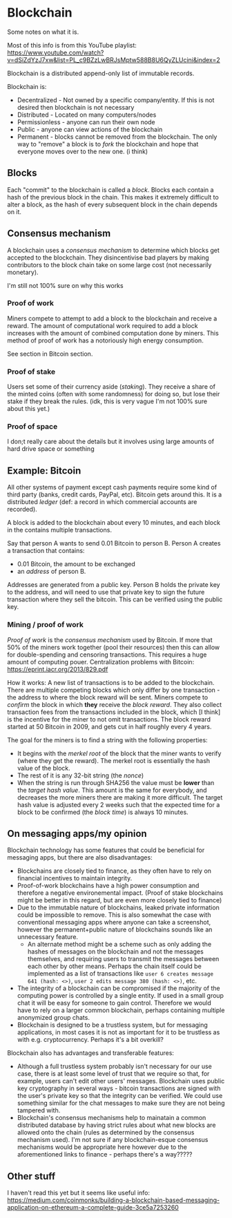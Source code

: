 # Blockchain

Some notes on what it is.

Most of this info is from this YouTube playlist:
https://www.youtube.com/watch?v=dSiZdYzJ7xw&list=PL_c9BZzLwBRJsMptw588B8U6QyZLUcini&index=2

Blockchain is a distributed append-only list of immutable records.

Blockchain is:

- Decentralized - Not owned by a specific company/entity. If this is not desired then blockchain is not necessary
- Distributed - Located on many computers/nodes
- Permissionless - anyone can run their own node
- Public - anyone can view actions of the blockchain
- Permanent - blocks cannot be removed from the blockchain. The only way to "remove" a block is to _fork_ the blockchain and hope that everyone moves over to the new one. (i think)

## Blocks

Each "commit" to the blockchain is called a _block_.
Blocks each contain a hash of the previous block in the chain. This makes it extremely difficult to alter a block, as the hash of every subsequent block in the chain depends on it.

## Consensus mechanism

A blockchain uses a _consensus mechanism_ to determine which blocks get accepted to the blockchain. They disincentivise bad players by making contributors to the block chain take on some large cost (not necessarily monetary).

I'm still not 100% sure on why this works

### Proof of work

Miners compete to attempt to add a block to the blockchain and receive a reward. The amount of computational work required to add a block increases with the amount of combined computation done by miners. This method of proof of work has a notoriously high energy consumption.

See section in Bitcoin section.

### Proof of stake

Users set some of their currency aside (_staking_). They receive a share of the minted coins (often with some randomness) for doing so, but lose their stake if they break the rules. (idk, this is very vague I'm not 100% sure about this yet.)

### Proof of space

I don;t really care about the details but it involves using large amounts of hard drive space or something

## Example: Bitcoin

All other systems of payment except cash payments require some kind of third party (banks, credit cards, PayPal, etc). Bitcoin gets around this. It is a distributed _ledger_ (def: a record in which commercial accounts are recorded).

A block is added to the blockchain about every 10 minutes, and each block in the contains multiple transactions.

Say that person A wants to send 0.01 Bitcoin to person B. Person A creates a transaction that contains:

- 0.01 Bitcoin, the amount to be exchanged
- an _address_ of person B.

Addresses are generated from a public key. Person B holds the private key to the address, and will need to use that private key to sign the future transaction where they sell the bitcoin. This can be verified using the public key.

### Mining / proof of work

_Proof of work_ is the _consensus mechanism_ used by Bitcoin. If more that 50% of the miners work together  (pool their resources) then this can allow for double-spending and censoring transactions. This requires a huge amount of computing pouer. Centralization problems with Bitcoin: https://eprint.iacr.org/2013/829.pdf

How it works:
A new list of transactions is to be added to the blockchain.
There are multiple competing blocks which only differ by one transaction - the address to where the block reward will be sent. Miners compete to _confirm_ the block in which **they** receive the _block reward_. They also collect transaction fees from the transactions included in the block, which [I think] is the incentive for the miner to not omit transactions. The block reward started at 50 Bitcoin in 2009, and gets cut in half roughly every 4 years.

The goal for the miners is to find a string with the following properties:

- It begins with the _merkel root_ of the block that the miner wants to verify (where they get the reward). The merkel root is essentially the hash value of the block.
- The rest of it is any 32-bit string (the _nonce_)
- When the string is run through SHA256 the value must be **lower** than the _target hash value_. This amount is the same for everybody, and decreases the more miners there are making it more difficult. The target hash value is adjusted every 2 weeks such that the expected time for a block to be confirmed (the _block time_) is always 10 minutes.

## On messaging apps/my opinion

Blockchain technology has some features that could be beneficial for messaging apps, but there are also disadvantages:

- Blockchains are closely tied to finance, as they often have to rely on financial incentives to maintain integrity.
- Proof-of-work blockchains have a high power consumption and therefore a negative environemental impact. (Proof of stake blockchains might be better in this regard, but are even more closely tied to finance)
- Due to the immutable nature of blockchains, leaked private information could be impossible to remove. This is also somewhat the case with conventional messaging apps where anyone can take a screenshot, however the permanent+public nature of blockchains sounds like an unnecessary feature.
    - An alternate method might be a scheme such as only adding the hashes of messages on the blockchain and not the messages themselves, and requiring users to transmit the messages between each other by other means. Perhaps the chain itself could be implemented as a list of transactions like `user 6 creates message 641 (hash: <>)`, `user 2 edits message 380 (hash: <>)`, etc.
- The integrity of a blockchain can be compromised if the majority of the computing power is controlled by a single entity. If used in a small group chat it will be easy for someone to gain control. Therefore we would have to rely on a larger common blockchain, perhaps containing multiple anonymized group chats.
- Blockchain is designed to be a trustless system, but for messaging applications, in most cases it is not as important for it to be trustless as with e.g. cryptocurrency. Perhaps it's a bit overkill?

Blockchain also has advantages and transferable features:

- Although a full trustless system probably isn't necessary for our use case, there is at least some level of trust that we require so that, for example, users can't edit other users' messages. Blockchain uses public key cryptography in several ways - bitcoin transactions are signed with the user's private key so that the integrity can be verified. We could use something similar for the chat messages to make sure they are not being tampered with.
- Blockchain's consensus mechanisms help to mainatain a common distributed database by having strict rules about what new blocks are allowed onto the chain (rules as determined by the consensus mechanism used). I'm not sure if any blockchain-esque consensus mechanisms would be appropriate here however due to the aforementioned links to finance - perhaps there's a way????? 


## Other stuff

I haven't read this yet but it seems like useful info: https://medium.com/coinmonks/building-a-blockchain-based-messaging-application-on-ethereum-a-complete-guide-3ce5a7253260
